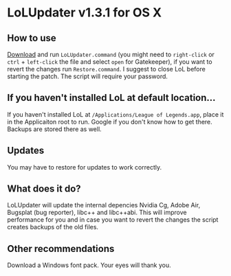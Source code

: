 # LoLUpdater v1.3.1 for OS X
## How to use
[Download](https://github.com/davidkna/LoLUpdater/archive/master.zip) and run `LoLUpdater.command` (you might need to `right-click` or `ctrl` + `left-click` the file and select `open` for Gatekeeper), if you want to revert the changes run `Restore.command`. I suggest to close LoL before starting the patch. The script will require your password.
## If you haven't installed LoL at default location...
If you haven't installed LoL at `/Applications/League of Legends.app`, place it in the Applicaiton root to run. Google if you don't know how to get there. Backups are stored there as well.
## Updates
You may have to restore for updates to work correctly.
## What does it do?
LoLUpdater will update the internal depencies Nvidia Cg, Adobe Air, Bugsplat (bug reporter), libc++ and libc++abi. This will improve performance for you and in case you want to revert the changes the script creates backups of the old files.
## Other recommendations
Download a Windows font pack. Your eyes will thank you.